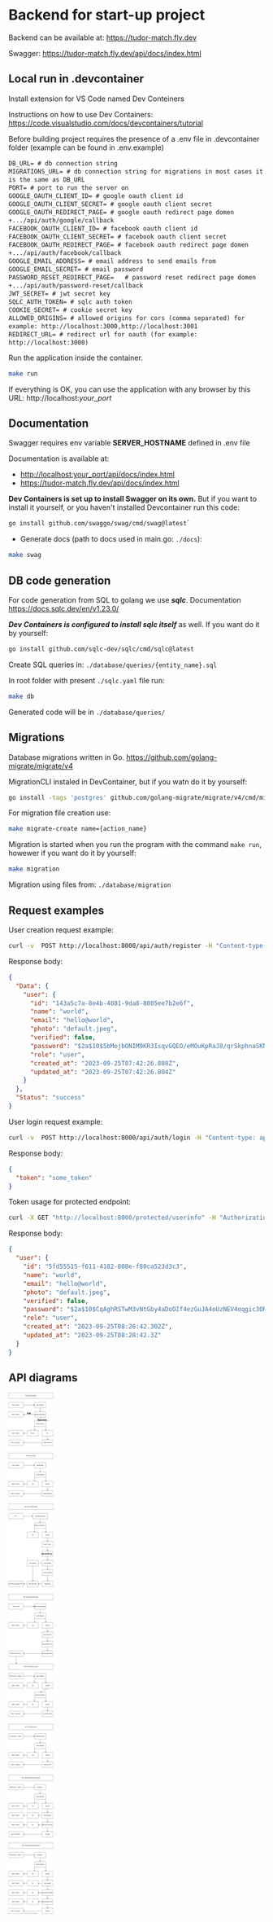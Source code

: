 # Backend for start-up project

Backend can be available at: <https://tudor-match.fly.dev>

Swagger: <https://tudor-match.fly.dev/api/docs/index.html>

## Local run in .devcontainer 

Install extension for VS Code named Dev Conteiners

Instructions on how to use Dev Containers:
<https://code.visualstudio.com/docs/devcontainers/tutorial>


Before building project requires the presence of a .env file in .devcontainer folder (example can be found in .env.example)

```env
DB_URL= # db connection string
MIGRATIONS_URL= # db connection string for migrations in most cases it is the same as DB_URL
PORT= # port to run the server on
GOOGLE_OAUTH_CLIENT_ID= # google oauth client id
GOOGLE_OAUTH_CLIENT_SECRET= # google oauth client secret
GOOGLE_OAUTH_REDIRECT_PAGE= # google oauth redirect page domen +.../api/auth/google/callback                                   
FACEBOOK_OAUTH_CLIENT_ID= # facebook oauth client id
FACEBOOK_OAUTH_CLIENT_SECRET= # facebook oauth client secret
FACEBOOK_OAUTH_REDIRECT_PAGE= # facebook oauth redirect page domen +.../api/auth/facebook/callback
GOOGLE_EMAIL_ADDRESS= # email address to send emails from
GOOGLE_EMAIL_SECRET= # email password
PASSWORD_RESET_REDIRECT_PAGE=   # password reset redirect page domen +.../api/auth/password-reset/callback
JWT_SECRET= # jwt secret key
SQLC_AUTH_TOKEN= # sqlc auth token
COOKIE_SECRET= # cookie secret key
ALLOWED_ORIGINS= # allowed origins for cors (comma separated) for example: http://localhost:3000,http://localhost:3001
REDIRECT_URL= # redirect url for oauth (for example: http://localhost:3000)
```
Run the application inside the container.

```bash
make run
```

If everything is OK, you can use the application with any browser by this URL: http://localhost:_your_port_

## Documentation

Swagger requires env variable **SERVER_HOSTNAME** defined in .env file

Documentation is available at:

- <http://localhost:your_port/api/docs/index.html>
-  <https://tudor-match.fly.dev/api/docs/index.html>

 
**Dev Containers is set up to install Swagger on its own.**
But if you want to install it yourself, or you haven't installed Devcontainer run this code:
```bash
go install github.com/swaggo/swag/cmd/swag@latest`
```

- Generate docs (path to docs used in main.go: `./docs`): 
```bash
make swag
```
## DB code generation

For code generation from SQL to golang we use ***sqlc***. Documentation https://docs.sqlc.dev/en/v1.23.0/

***Dev Containers is configured to install sqlc itself*** as well.
If you want do it by yourself:
```bash
go install github.com/sqlc-dev/sqlc/cmd/sqlc@latest
```

Create SQL queries in: `./database/queries/{entity_name}.sql`

In root folder with present `./sqlc.yaml` file run:
```bash
make db
```
Generated code will be in `./database/queries/`

## Migrations

Database migrations written in Go. https://github.com/golang-migrate/migrate/v4

MigrationCLI instaled in DevContainer, but if you watn do it by yourself:

```bash
go install -tags 'postgres' github.com/golang-migrate/migrate/v4/cmd/migrate@latest
```

For migration file creation use:
```bash
make migrate-create name={action_name}
```

Migration is started when you run the program with the command `make run`, howewer if you want do it by yourself:
```bash
make migration
```

Migration using files from: ``./database/migration``

## Request examples

User creation request example:

```bash
curl -v  POST http://localhost:8000/api/auth/register -H "Content-type: application/json" -d '{"email": "hello@world", "name":"world", "password":"hello"}'
```

Response body:

```json
{
  "Data": {
    "user": {
      "id": "143a5c7a-8e4b-4081-9da8-8005ee7b2e6f",
      "name": "world",
      "email": "hello@world",
      "photo": "default.jpeg",
      "verified": false,
      "password": "$2a$10$5bMojbONIM9KR3IsqvGQEO/eMOuKpRaJ8/qrSkphnaSKNkJeXbkw2",
      "role": "user",
      "created_at": "2023-09-25T07:42:26.808Z",
      "updated_at": "2023-09-25T07:42:26.804Z"
    }
  },
  "Status": "success"
}
```

User login request example:

```bash
curl -v  POST http://localhost:8000/api/auth/login -H "Content-type: application/json" -d '{"email": "hello@world", "password":"hello"}'
```

Response body:

```json
{
  "token": "some_token"
}
```

Token usage for protected endpoint:

```bash
curl -X GET "http://localhost:8000/protected/userinfo" -H "Authorization: Bearer <token generated by login endpoint>"
```

Response body:

```json
{
  "user": {
    "id": "5fd55515-f611-4182-808e-f80ca523d3c3",
    "name": "world",
    "email": "hello@world",
    "photo": "default.jpeg",
    "verified": false,
    "password": "$2a$10$CqAghRSTwM3vNtGby4aDoOIf4ezGuJA4oUzNEV4oqgic3ORN9.RM2",
    "role": "user",
    "created_at": "2023-09-25T08:28:42.302Z",
    "updated_at": "2023-09-25T08:28:42.3Z"
  }
}
```

## API diagrams

![API Diagram](./api.drawio.svg)
